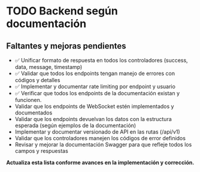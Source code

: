 # TODO Backend según documentación

## Faltantes y mejoras pendientes

- ✅ Unificar formato de respuesta en todos los controladores (success, data, message, timestamp)
- ✅ Validar que todos los endpoints tengan manejo de errores con códigos y detalles
- ✅ Implementar y documentar rate limiting por endpoint y usuario
- ✅ Verificar que todos los endpoints de la documentación existan y funcionen.
- Validar que los endpoints de WebSocket estén implementados y documentados
- Validar que los endpoints devuelvan los datos con la estructura esperada (según ejemplos de la documentación)
- Implementar y documentar versionado de API en las rutas (/api/v1)
- Validar que los controladores manejen los códigos de error definidos
- Revisar y mejorar la documentación Swagger para que refleje todos los campos y respuestas

**Actualiza esta lista conforme avances en la implementación y corrección.**